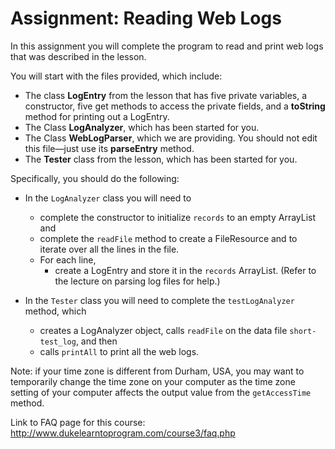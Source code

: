 # Assignment: Reading Web Logs

In this assignment you will complete the program to read and print web logs that was described in the lesson.

You will start with the files provided, which include:

- The class __LogEntry__ from the lesson that has five private variables, a constructor, five get methods to access the private fields, and a __toString__ method for printing out a LogEntry.
- The Class __LogAnalyzer__, which has been started for you.
- The Class __WebLogParser__, which we are providing. You should not edit this file—just use its __parseEntry__ method.
- The __Tester__ class from the lesson, which has been started for you.

Specifically, you should do the following:

- In the `LogAnalyzer` class you will need to
    - complete the constructor to initialize `records` to an empty ArrayList and
    - complete the `readFile` method to create a FileResource and to iterate over all the lines in the file.
    - For each line,
        - create a LogEntry and store it in the `records` ArrayList. (Refer to the lecture on parsing log files for help.)

- In the `Tester` class you will need to complete the `testLogAnalyzer` method, which 
    - creates a LogAnalyzer object, calls `readFile` on the data file `short-test_log`, and then
    - calls `printAll` to print all the web logs.

Note: if your time zone is different from Durham, USA, you may want to temporarily change the time zone on your computer as the time zone setting of your computer affects the output value from the `getAccessTime` method.

Link to FAQ page for this course: http://www.dukelearntoprogram.com/course3/faq.php